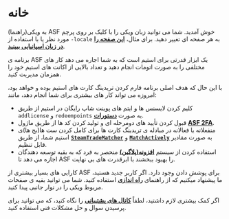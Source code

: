 # خانه

به ویکی(راهنما) ASF خوش آمدید. شما می توانید زبان ویکی را با کلیک بر روی پرچم مورد نظر یا با استفاده از `-locale` به هر صفحه ای تغییر دهید. برای مثال، **[این صفحه را در زبان اسپانیایی ببینید](https://github.com/JustArchiNET/ArchiSteamFarm/wiki/Home-es-ES)**.

برنامه ی ASF یک ابزار قدرتی برای استیم است که به شما اجاره می دهد کار های مختلفی را به صورت اتومات انجام دهید و تعداد بالایی از اکانت های استیم خود را همزمان مدیریت کنید.

با این حال که هدف اصلی برنامه فارم کردن تریدینگ کارت های استیم بوده و خواهد بود، امروزه می تواند کار های بیشتری برای شما انجام دهد، مانند:
- کلیم کردن لایسنس ها و ایتم های پوینت شاپ رایگان در استیم از طریق `addlicense` و `redeempoints` به صورت **[دستورات](https://github.com/JustArchiNET/ArchiSteamFarm/wiki/Commands)**.
- قبول کردن تأیید های دومرحله ای و تولید کردن کد ها از طریق ماژول **[ASF 2FA](https://github.com/JustArchiNET/ArchiSteamFarm/wiki/Two-factor-authentication)**.
- منفعلانه یا فعالانه در مبادله ی تریدینگ کارت ها برای کامل کردن ست ها(بج ها)ی استیم شما، از طریق **[`SteamTradeMatcher`](https://github.com/JustArchiNET/ArchiSteamFarm/wiki/Configuration#tradingpreferences)** و **[`MatchActively`](https://github.com/JustArchiNET/ArchiSteamFarm/wiki/Configuration#tradingpreferences)** به صورت مقادیر قابل تنظیم.
- استفاده کردن از سیستم **[افزونه(پلاگین)](https://github.com/JustArchiNET/ArchiSteamFarm/wiki/Plugins)** منحصر به فرد که به بقیه توسعه دهندگان اجازه می دهد تا ASF را بهبود ببخشند با ابرقدرت های بی نهایت.

کارایی های بسیار بیشتری از ASF برای پوشش دادن وجود دارد. اگر کاربر جدید هستید، ما پیشنهاد میکنیم که از راهنمای **[راه اندازی](https://github.com/JustArchiNET/ArchiSteamFarm/wiki/Setting-up)** استفاده کنید. شما می توانید بقیه ی صفحات مربوط ویکی را در نوار جانبی پیدا کنید.

اگر کمک بیشتری لازم داشتید، لطفاً **[کانال های پشتیبانی](https://github.com/JustArchiNET/ArchiSteamFarm/blob/main/.github/SUPPORT.md)** را نگاه کنید، که می توانید برای پرسیدن سوال و حل مشکلات فنی استفاده کنید.